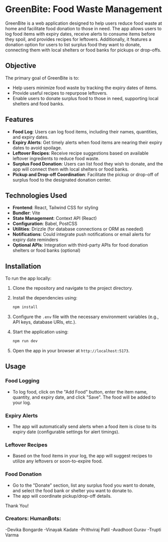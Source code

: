 # GreenBite: Food Waste Management

GreenBite is a web application designed to help users reduce food waste at home and facilitate food donation to those in need. The app allows users to log food items with expiry dates, receive alerts to consume items before they spoil, and provides recipes for leftovers. Additionally, it features a donation option for users to list surplus food they want to donate, connecting them with local shelters or food banks for pickups or drop-offs.

## Objective

The primary goal of GreenBite is to:

- Help users minimize food waste by tracking the expiry dates of items.
- Provide useful recipes to repurpose leftovers.
- Enable users to donate surplus food to those in need, supporting local shelters and food banks.

## Features

- **Food Log**: Users can log food items, including their names, quantities, and expiry dates.
- **Expiry Alerts**: Get timely alerts when food items are nearing their expiry dates to avoid spoilage.
- **Leftover Recipes**: Receive recipe suggestions based on available leftover ingredients to reduce food waste.
- **Surplus Food Donation**: Users can list food they wish to donate, and the app will connect them with local shelters or food banks.
- **Pickup and Drop-off Coordination**: Facilitate the pickup or drop-off of surplus food to the designated donation center.

## Technologies Used

- **Frontend**: React, Tailwind CSS for styling
- **Bundler**: Vite
- **State Management**: Context API (React)
- **Configuration**: Babel, PostCSS
- **Utilities**: Drizzle (for database connections or ORM as needed)
- **Notifications**: Could integrate push notifications or email alerts for expiry date reminders
- **Optional APIs**: Integration with third-party APIs for food donation shelters or food banks (optional)

## Installation

To run the app locally:

1. Clone the repository and navigate to the project directory.

2. Install the dependencies using:
   ```bash
   npm install
   ```

3. Configure the `.env` file with the necessary environment variables (e.g., API keys, database URIs, etc.).

4. Start the application using:
   ```bash
   npm run dev
   ```

5. Open the app in your browser at `http://localhost:5173`.

## Usage

### Food Logging
- To log food, click on the "Add Food" button, enter the item name, quantity, and expiry date, and click "Save". The food will be added to your log.

### Expiry Alerts
- The app will automatically send alerts when a food item is close to its expiry date (configurable settings for alert timings).

### Leftover Recipes
- Based on the food items in your log, the app will suggest recipes to utilize any leftovers or soon-to-expire food.

### Food Donation
- Go to the "Donate" section, list any surplus food you want to donate, and select the food bank or shelter you want to donate to.
- The app will coordinate pickup/drop-off details.


Thank You!
### Creators: HumanBots:
-Devika Bongarde
-Vinayak Kadate
-Prithviraj Patil
-Avadhoot Gurav
-Trupti Varma
